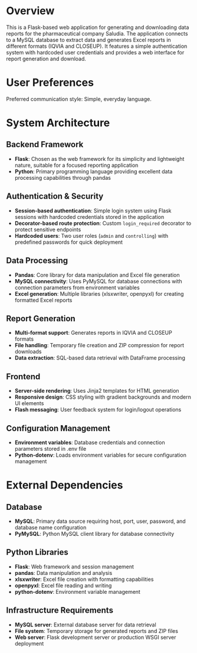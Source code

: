 # Overview

This is a Flask-based web application for generating and downloading data reports for the pharmaceutical company Saludia. The application connects to a MySQL database to extract data and generates Excel reports in different formats (IQVIA and CLOSEUP). It features a simple authentication system with hardcoded user credentials and provides a web interface for report generation and download.

# User Preferences

Preferred communication style: Simple, everyday language.

# System Architecture

## Backend Framework
- **Flask**: Chosen as the web framework for its simplicity and lightweight nature, suitable for a focused reporting application
- **Python**: Primary programming language providing excellent data processing capabilities through pandas

## Authentication & Security
- **Session-based authentication**: Simple login system using Flask sessions with hardcoded credentials stored in the application
- **Decorator-based route protection**: Custom `login_required` decorator to protect sensitive endpoints
- **Hardcoded users**: Two user roles (`admin` and `controlling`) with predefined passwords for quick deployment

## Data Processing
- **Pandas**: Core library for data manipulation and Excel file generation
- **MySQL connectivity**: Uses PyMySQL for database connections with connection parameters from environment variables
- **Excel generation**: Multiple libraries (xlsxwriter, openpyxl) for creating formatted Excel reports

## Report Generation
- **Multi-format support**: Generates reports in IQVIA and CLOSEUP formats
- **File handling**: Temporary file creation and ZIP compression for report downloads
- **Data extraction**: SQL-based data retrieval with DataFrame processing

## Frontend
- **Server-side rendering**: Uses Jinja2 templates for HTML generation
- **Responsive design**: CSS styling with gradient backgrounds and modern UI elements
- **Flash messaging**: User feedback system for login/logout operations

## Configuration Management
- **Environment variables**: Database credentials and connection parameters stored in .env file
- **Python-dotenv**: Loads environment variables for secure configuration management

# External Dependencies

## Database
- **MySQL**: Primary data source requiring host, port, user, password, and database name configuration
- **PyMySQL**: Python MySQL client library for database connectivity

## Python Libraries
- **Flask**: Web framework and session management
- **pandas**: Data manipulation and analysis
- **xlsxwriter**: Excel file creation with formatting capabilities
- **openpyxl**: Excel file reading and writing
- **python-dotenv**: Environment variable management

## Infrastructure Requirements
- **MySQL server**: External database server for data retrieval
- **File system**: Temporary storage for generated reports and ZIP files
- **Web server**: Flask development server or production WSGI server deployment